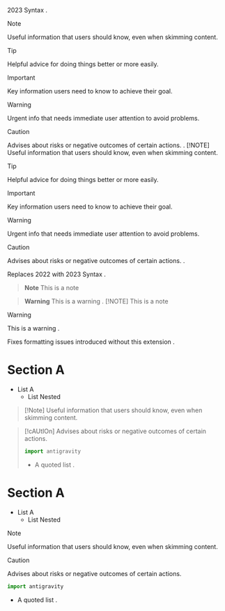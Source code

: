 2023 Syntax
.
> [!NOTE]
> Useful information that users should know, even when skimming content.

> [!TIP]
> Helpful advice for doing things better or more easily.

> [!IMPORTANT]
> Key information users need to know to achieve their goal.

> [!WARNING]
> Urgent info that needs immediate user attention to avoid problems.

> [!CAUTION]
> Advises about risks or negative outcomes of certain actions.
.
> [!NOTE]
> Useful information that users should know, even when skimming content.

> [!TIP]
> Helpful advice for doing things better or more easily.

> [!IMPORTANT]
> Key information users need to know to achieve their goal.

> [!WARNING]
> Urgent info that needs immediate user attention to avoid problems.

> [!CAUTION]
> Advises about risks or negative outcomes of certain actions.
.

Replaces 2022 with 2023 Syntax
.
> **Note**
> This is a note

> **Warning**
> This is a warning
.
> [!NOTE]
> This is a note

> [!WARNING]
> This is a warning
.

Fixes formatting issues introduced without this extension
.
# Section A

- List A
  - List Nested

>  \[!Note\] Useful information that users should know, even when skimming content.

> \[!cAUtIOn\]
> Advises about risks or negative outcomes of certain actions.
>
> ```py
> import antigravity
> ```
>
> - A quoted list
.
# Section A

- List A
  - List Nested

> [!NOTE]
> Useful information that users should know, even when skimming content.

> [!CAUTION]
> Advises about risks or negative outcomes of certain actions.
>
> ```py
> import antigravity
> ```
>
> - A quoted list
.
